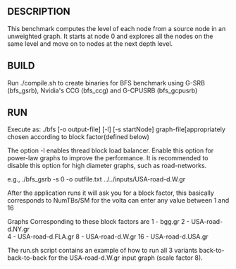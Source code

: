 ## DESCRIPTION

This benchmark computes the level of each node from a source node in an unweighted graph. It starts at node 0 and explores all the nodes on the same level and move on to nodes at the next depth level. 

## BUILD

Run ./compile.sh to create binaries for BFS benchmark using G-SRB (bfs_gsrb), Nvidia's CCG (bfs_ccg) and G-CPUSRB (bfs_gcpusrb)

## RUN

Execute as: ./bfs [-o output-file] [-l] [-s startNode] graph-file[appropriately chosen according to block factor(defined below)


The option -l  enables thread block load balancer. Enable this option for power-law graphs to improve the performance. It is recommended to disable this option for high diameter graphs, such as road-networks. 

e.g., ./bfs_gsrb -s 0 -o outfile.txt ../../inputs/USA-road-d.W.gr

After the application runs it will ask you for a block factor, this basically corresponds to NumTBs/SM for the volta can enter any value between 1 and 16

Graphs Corresponding to these block factors are
1 - bgg.gr
2 - USA-road-d.NY.gr  
4 - USA-road-d.FLA.gr
8 - USA-road-d.W.gr
16 - USA-road-d.USA.gr  

The run.sh script contains an example of how to run all 3 variants back-to-back-to-back for the USA-road-d.W.gr input graph (scale factor 8).
